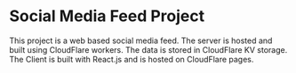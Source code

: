 # Social Media Feed Project

This project is a web based social media feed. The server is hosted and built using CloudFlare workers. The data is stored in CloudFlare KV storage. 
The Client is built with React.js and is hosted on CloudFlare pages.
